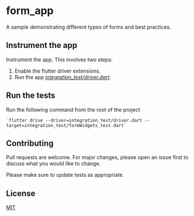 # form_app

A sample demonstrating different types of forms and best practices.

## Instrument the app
Instrument the app. This involves two steps:

1. Enable the flutter driver extensions.
2. Run the app [*integration_test/driver.dart*](integration_test/driver.dart).


## Run the tests
Run the following command from the root of the project

    `flutter drive --driver=integration_test/driver.dart --target=integration_test/formWidgets_test.dart`
    
## Contributing
Pull requests are welcome. For major changes, please open an issue first to discuss what you would like to change.

Please make sure to update tests as appropriate.

## License
[MIT](https://choosealicense.com/licenses/mit/)